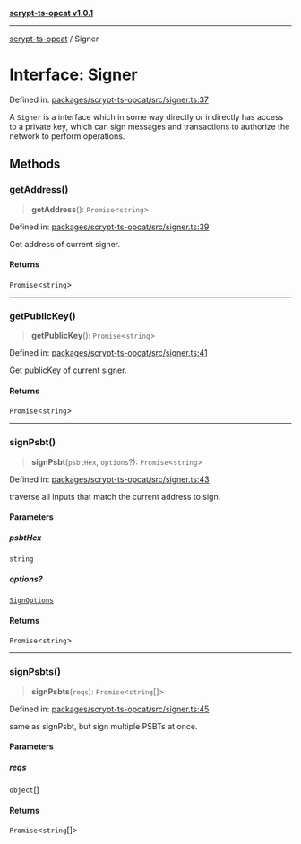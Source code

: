 [**scrypt-ts-opcat v1.0.1**](../README.md)

***

[scrypt-ts-opcat](../README.md) / Signer

# Interface: Signer

Defined in: [packages/scrypt-ts-opcat/src/signer.ts:37](https://github.com/OPCAT-Labs/ts-tools/blob/e67b8657b34dbf57f8a4f9bdf87cdc2742db16bb/packages/scrypt-ts-opcat/src/signer.ts#L37)

A `Signer` is a interface which in some way directly or indirectly has access to a private key, which can sign messages and transactions to authorize the network to perform operations.

## Methods

### getAddress()

> **getAddress**(): `Promise`\<`string`\>

Defined in: [packages/scrypt-ts-opcat/src/signer.ts:39](https://github.com/OPCAT-Labs/ts-tools/blob/e67b8657b34dbf57f8a4f9bdf87cdc2742db16bb/packages/scrypt-ts-opcat/src/signer.ts#L39)

Get address of current signer.

#### Returns

`Promise`\<`string`\>

***

### getPublicKey()

> **getPublicKey**(): `Promise`\<`string`\>

Defined in: [packages/scrypt-ts-opcat/src/signer.ts:41](https://github.com/OPCAT-Labs/ts-tools/blob/e67b8657b34dbf57f8a4f9bdf87cdc2742db16bb/packages/scrypt-ts-opcat/src/signer.ts#L41)

Get publicKey of current signer.

#### Returns

`Promise`\<`string`\>

***

### signPsbt()

> **signPsbt**(`psbtHex`, `options`?): `Promise`\<`string`\>

Defined in: [packages/scrypt-ts-opcat/src/signer.ts:43](https://github.com/OPCAT-Labs/ts-tools/blob/e67b8657b34dbf57f8a4f9bdf87cdc2742db16bb/packages/scrypt-ts-opcat/src/signer.ts#L43)

traverse all inputs that match the current address to sign.

#### Parameters

##### psbtHex

`string`

##### options?

[`SignOptions`](SignOptions.md)

#### Returns

`Promise`\<`string`\>

***

### signPsbts()

> **signPsbts**(`reqs`): `Promise`\<`string`[]\>

Defined in: [packages/scrypt-ts-opcat/src/signer.ts:45](https://github.com/OPCAT-Labs/ts-tools/blob/e67b8657b34dbf57f8a4f9bdf87cdc2742db16bb/packages/scrypt-ts-opcat/src/signer.ts#L45)

same as signPsbt, but sign multiple PSBTs at once.

#### Parameters

##### reqs

`object`[]

#### Returns

`Promise`\<`string`[]\>
